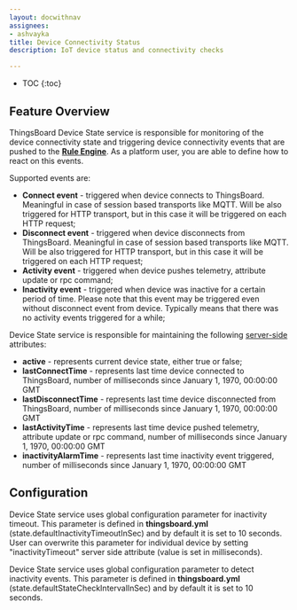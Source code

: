```yaml
---
layout: docwithnav
assignees:
- ashvayka
title: Device Connectivity Status
description: IoT device status and connectivity checks

---
```


* TOC
{:toc}

## Feature Overview

ThingsBoard Device State service is responsible for monitoring of the device connectivity state and triggering device connectivity events 
that are pushed to the [**Rule Engine**](/docs/user-guide/rule-engine-2-0/re-getting-started/). As a platform user, you are able to define how to react on this events. 

Supported events are:
 
 - **Connect event** - triggered when device connects to ThingsBoard. Meaningful in case of session based transports like MQTT.
 Will be also triggered for HTTP transport, but in this case it will be triggered on each HTTP request;
 - **Disconnect event** - triggered when device disconnects from ThingsBoard. Meaningful in case of session based transports like MQTT. 
 Will be also triggered for HTTP transport, but in this case it will be triggered on each HTTP request;
 - **Activity event** - triggered when device pushes telemetry, attribute update or rpc command;
 - **Inactivity event** - triggered when device was inactive for a certain period of time. 
 Please note that this event may be triggered even without disconnect event from device. Typically means that there was no activity events triggered for a while;

Device State service is responsible for maintaining the following [server-side](/docs/user-guide/attributes/#attribute-types) attributes:

 - **active** - represents current device state, either true or false;
 - **lastConnectTime** - represents last time device connected to ThingsBoard, number of milliseconds since January 1, 1970, 00:00:00 GMT
 - **lastDisconnectTime** - represents last time device disconnected from ThingsBoard, number of milliseconds since January 1, 1970, 00:00:00 GMT
 - **lastActivityTime** - represents last time device pushed telemetry, attribute update or rpc command, number of milliseconds since January 1, 1970, 00:00:00 GMT
 - **inactivityAlarmTime** - represents last time inactivity event triggered, number of milliseconds since January 1, 1970, 00:00:00 GMT
 
## Configuration

Device State service uses global configuration parameter for inactivity timeout. 
This parameter is defined in **thingsboard.yml** (state.defaultInactivityTimeoutInSec) and by default it is set to 10 seconds.
User can overwrite this parameter for individual device by setting "inactivityTimeout" server side attribute (value is set in milliseconds).

Device State service uses global configuration parameter to detect inactivity events.
This parameter is defined in **thingsboard.yml** (state.defaultStateCheckIntervalInSec) and by default it is set to 10 seconds.



 


 
    
